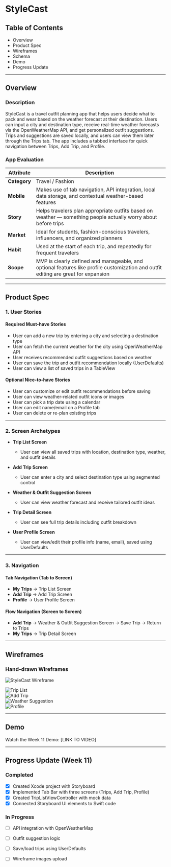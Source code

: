 # StyleCast

## Table of Contents
- Overview
- Product Spec
- Wireframes
- Schema
- Demo
- Progress Update

---

## Overview

### Description
StyleCast is a travel outfit planning app that helps users decide what to pack and wear based on the weather forecast at their destination. Users can input a city and destination type, receive real-time weather forecasts via the OpenWeatherMap API, and get personalized outfit suggestions. Trips and suggestions are saved locally, and users can view them later through the Trips tab. The app includes a tabbed interface for quick navigation between Trips, Add Trip, and Profile.

### App Evaluation

| Attribute | Description |
|-----------|-------------|
| **Category** | Travel / Fashion |
| **Mobile** | Makes use of tab navigation, API integration, local data storage, and contextual weather-based features |
| **Story** | Helps travelers plan appropriate outfits based on weather — something people actually worry about before trips |
| **Market** | Ideal for students, fashion-conscious travelers, influencers, and organized planners |
| **Habit** | Used at the start of each trip, and repeatedly for frequent travelers |
| **Scope** | MVP is clearly defined and manageable, and optional features like profile customization and outfit editing are great for expansion |

---

## Product Spec

### 1. User Stories

#### Required Must-have Stories
- User can add a new trip by entering a city and selecting a destination type
- User can fetch the current weather for the city using OpenWeatherMap API
- User receives recommended outfit suggestions based on weather
- User can save the trip and outfit recommendation locally (UserDefaults)
- User can view a list of saved trips in a TableView

#### Optional Nice-to-have Stories
- User can customize or edit outfit recommendations before saving
- User can view weather-related outfit icons or images
- User can pick a trip date using a calendar
- User can edit name/email on a Profile tab
- User can delete or re-plan existing trips

---

### 2. Screen Archetypes

- **Trip List Screen**
  - User can view all saved trips with location, destination type, weather, and outfit details

- **Add Trip Screen**
  - User can enter a city and select destination type using segmented control

- **Weather & Outfit Suggestion Screen**
  - User can view weather forecast and receive tailored outfit ideas

- **Trip Detail Screen**
  - User can see full trip details including outfit breakdown

- **User Profile Screen**
  - User can view/edit their profile info (name, email), saved using UserDefaults

---

### 3. Navigation

#### Tab Navigation (Tab to Screen)
- **My Trips** → Trip List Screen  
- **Add Trip** → Add Trip Screen  
- **Profile** → User Profile Screen  

#### Flow Navigation (Screen to Screen)
- **Add Trip** → Weather & Outfit Suggestion Screen → Save Trip → Return to Trips
- **My Trips** → Trip Detail Screen

---
## Wireframes

### Hand-drawn Wireframes

![StyleCast Wireframe](images/stylecast_wireframe.png)


![Trip List](images/trip_list_wireframe.jpg)  
![Add Trip](images/add_trip_wireframe.jpg)  
![Weather Suggestion](images/outfit_result_wireframe.jpg)  
![Profile](images/profile_wireframe.jpg)

---

## Demo

Watch the Week 11 Demo: [LINK TO VIDEO]

---

## Progress Update (Week 11)

### Completed
- [x] Created Xcode project with Storyboard
- [x] Implemented Tab Bar with three screens (Trips, Add Trip, Profile)
- [x] Created TripListViewController with mock data
- [x] Connected Storyboard UI elements to Swift code

### In Progress
- [ ] API integration with OpenWeatherMap
- [ ] Outfit suggestion logic
- [ ] Save/load trips using UserDefaults
- [ ] Wireframe images upload

